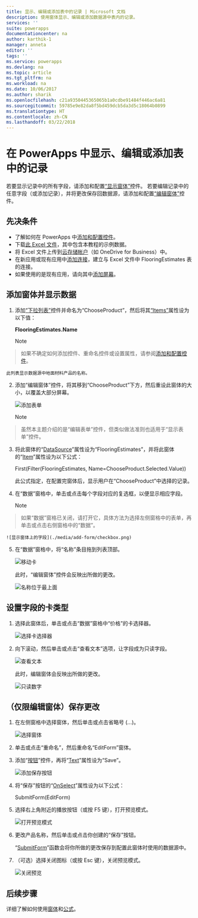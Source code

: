 ```yaml
---
title: 显示、编辑或添加表中的记录 | Microsoft 文档
description: 使用窗体显示、编辑或添加数据源中表内的记录。
services: ''
suite: powerapps
documentationcenter: na
author: karthik-1
manager: anneta
editor: ''
tags: ''
ms.service: powerapps
ms.devlang: na
ms.topic: article
ms.tgt_pltfrm: na
ms.workload: na
ms.date: 10/06/2017
ms.author: sharik
ms.openlocfilehash: c21a9350445365065b1a0cdbe91484f446ac6a81
ms.sourcegitcommit: 59785e9e82da8f5bd459dcb5da3d5c18064b0899
ms.translationtype: HT
ms.contentlocale: zh-CN
ms.lasthandoff: 03/22/2018
---
```

# <a name="show-edit-or-add-a-record-from-a-table-in-powerapps"></a>在 PowerApps 中显示、编辑或添加表中的记录
若要显示记录中的所有字段，请添加和配置[“显示窗体”](controls/control-form-detail.md)控件。 若要编辑记录中的任意字段（或添加记录），并将更改保存回数据源，请添加和配置[“编辑窗体”](controls/control-form-detail.md)控件。

## <a name="prerequisites"></a>先决条件

* 了解如何在 PowerApps 中[添加和配置控件](add-configure-controls.md)。
* 下载[此 Excel 文件](https://az787822.vo.msecnd.net/documentation/get-started-from-data/FlooringEstimates.xlsx)，其中包含本教程的示例数据。
* 将 Excel 文件上传到[云存储帐户](connections/cloud-storage-blob-connections.md)（如 OneDrive for Business）中。
* 在新应用或现有应用中[添加连接](add-data-connection.md)，建立与 Excel 文件中 FlooringEstimates 表的连接。
* 如果使用的是现有应用，请向其中[添加屏幕](add-screen-context-variables.md)。

## <a name="add-a-form-and-show-data"></a>添加窗体并显示数据
1. 添加[“下拉列表”](controls/control-drop-down.md)控件并命名为“ChooseProduct”，然后将其[“Items”](controls/properties-core.md)属性设为以下值：

    **FlooringEstimates.Name**

    > [!NOTE]
> 如果不确定如何添加控件、重命名控件或设置属性，请参阅[添加和配置控件](add-configure-controls.md)。

    此列表显示数据源中地面材料产品的名称。

2. 添加“编辑窗体”控件，将其移到“ChooseProduct”下方，然后重设此窗体的大小，以覆盖大部分屏幕。

    ![添加表单](./media/add-form/add-a-form.png)

    > [!NOTE]
> 虽然本主题介绍的是“编辑表单”控件，但类似做法准则也适用于“显示表单”控件。

3. 将此窗体的“[DataSource](controls/control-form-detail.md)”属性设为“FlooringEstimates”，并将此窗体的“[Item](controls/control-form-detail.md)”属性设为以下公式：

   First(Filter(FlooringEstimates, Name=ChooseProduct.Selected.Value))

   此公式指定，在配置完窗体后，显示用户在“ChooseProduct”中选择的记录。

4. 在“数据”窗格中，单击或点击每个字段对应的复选框，以便显示相应字段。

    > [!NOTE]
> 如果“数据”窗格已关闭，请打开它，具体方法为选择左侧窗格中的表单，再单击或点击右侧窗格中的“数据”。

    ![显示窗体上的字段](./media/add-form/checkbox.png)

5. 在“数据”窗格中，将“名称”条目拖到列表顶部。

    ![移动卡](./media/add-form/drag-field.png)

    此时，“编辑窗体”控件会反映出所做的更改。

    ![名称位于最上面](./media/add-form/move-card-form.png)

## <a name="set-the-card-type-for-a-field"></a>设置字段的卡类型
1. 选择此窗体后，单击或点击“数据”窗格中“价格”的卡选择器。

    ![选择卡选择器](./media/add-form/price-card2.png)

2. 向下滚动，然后单击或点击“查看文本”选项，让字段成为只读字段。

    ![查看文本](./media/add-form/view-text.png)

    此时，编辑窗体会反映出所做的更改。

    ![只读数字](./media/add-form/read-only.png)  

## <a name="edit-form-only-save-changes"></a>（仅限编辑窗体）保存更改
1. 在左侧窗格中选择窗体，然后单击或点击省略号 (...)。

   ![选择窗体](./media/add-form/select-form.png)

2. 单击或点击“重命名”，然后重命名“EditForm”窗体。

3. 添加“[按钮](controls/control-button.md)”控件，再将“[Text](controls/properties-core.md)”属性设为“Save”。

    ![添加保存按钮](./media/add-form/save-button.png)  

4. 将“保存”按钮的“[OnSelect](controls/properties-core.md)”属性设为以下公式：

   SubmitForm(EditForm)

5. 选择右上角附近的播放按钮（或按 F5 键），打开预览模式。

    ![打开预览模式](./media/add-form/open-preview.png)

6. 更改产品名称，然后单击或点击你创建的“保存”按钮。

    “[SubmitForm](functions/function-form.md)”函数会将你所做的更改保存到配置此窗体时使用的数据源中。

7. （可选）选择关闭图标（或按 Esc 键），关闭预览模式。

    ![关闭预览](./media/add-form/close-preview.png)

## <a name="next-steps"></a>后续步骤
详细了解如何使用[窗体](working-with-forms.md)和[公式](working-with-formulas.md)。
